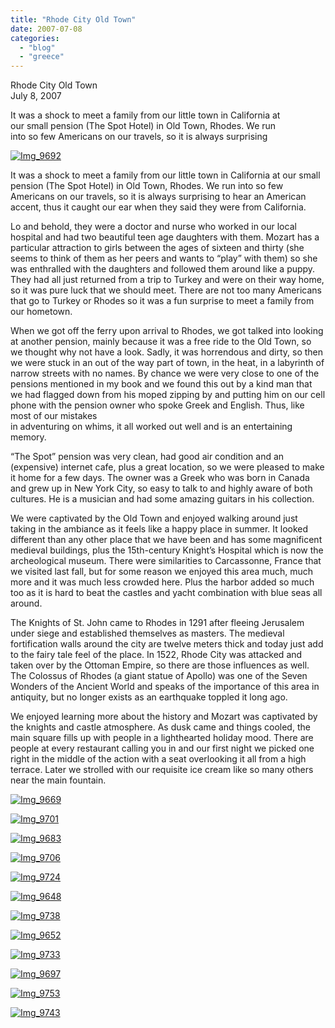 ```yaml
---
title: "Rhode City Old Town"
date: 2007-07-08
categories: 
  - "blog"
  - "greece"
---
```


Rhode City Old Town  
July 8, 2007

It was a shock to meet a family from our little town in California at  
our small pension (The Spot Hotel) in Old Town, Rhodes. We run  
into so few Americans on our travels, so it is always surprising

<!--more-->

[![Img_9692](https://pub-ac94b3f306b24c0dba4238943c97f2e1.r2.dev/soultravelers3/images/2008/03/04/img_9692.png "Img_9692")](https://pub-ac94b3f306b24c0dba4238943c97f2e1.r2.dev/photos/uncategorized/2008/03/04/img_9692.png)

It was a shock to meet a family from our little town in California at our small pension (The Spot Hotel) in Old Town, Rhodes. We run into so few Americans on our travels, so it is always surprising to hear an American accent, thus it caught our ear when they said they were from California.

Lo and behold, they were a doctor and nurse who worked in our local hospital and had two beautiful teen age daughters with them. Mozart has a particular attraction to girls between the ages of sixteen and thirty (she seems to think of them as her peers and wants to “play” with them) so she was enthralled with the daughters and followed them around like a puppy. They had all just returned from a trip to Turkey and were on their way home, so it was pure luck that we should meet. There are not too many Americans that go to Turkey or Rhodes so it was a fun surprise to meet a family from our hometown.

When we got off the ferry upon arrival to Rhodes, we got talked into looking at another pension, mainly because it was a free ride to the Old Town, so we thought why not have a look. Sadly, it was horrendous and dirty, so then we were stuck in an out of the way part of town, in the heat, in a labyrinth of narrow streets with no names. By chance we were very close to one of the pensions mentioned in my book and we found this out by a kind man that we had flagged down from his moped zipping by and putting him on our cell phone with the pension owner who spoke Greek and English. Thus, like most of our mistakes  
in adventuring on whims, it all worked out well and is an entertaining memory.

“The Spot” pension was very clean, had good air condition and an (expensive) internet cafe, plus a great location, so we were pleased to make it home for a few days. The owner was a Greek who was born in Canada and grew up in New York City, so easy to talk to and highly aware of both cultures. He is a musician and had some amazing guitars in his collection.

We were captivated by the Old Town and enjoyed walking around just taking in the ambiance as it feels like a happy place in summer. It looked different than any other place that we have been and has some magnificent medieval buildings, plus the 15th-century Knight’s Hospital which is now the archeological museum. There were similarities to Carcassonne, France that we visited last fall, but for some reason we enjoyed this area much, much more and it was much less crowded here. Plus the harbor added so much too as it is hard to beat the castles and yacht combination with blue seas all around.

The Knights of St. John came to Rhodes in 1291 after fleeing Jerusalem under siege and established themselves as masters. The medieval fortification walls around the city are twelve meters thick and today just add to the fairy tale feel of the place. In 1522, Rhode City was attacked and taken over by the Ottoman Empire, so there are those influences as well. The Colossus of Rhodes (a giant statue of Apollo) was one of the Seven Wonders of the Ancient World and speaks of the importance of this area in antiquity, but no longer exists as an earthquake toppled it long ago.

We enjoyed learning more about the history and Mozart was captivated by the knights and castle atmosphere. As dusk came and things cooled, the main square fills up with people in a lighthearted holiday mood. There are people at every restaurant calling you in and our first night we picked one right in the middle of the action with a seat overlooking it all from a high terrace. Later we strolled with our requisite ice cream like so many others near the main fountain.

[![Img_9669](https://pub-ac94b3f306b24c0dba4238943c97f2e1.r2.dev/soultravelers3/images/2008/03/04/img_9669.png "Img_9669")](https://pub-ac94b3f306b24c0dba4238943c97f2e1.r2.dev/photos/uncategorized/2008/03/04/img_9669.png)

[![Img_9701](https://pub-ac94b3f306b24c0dba4238943c97f2e1.r2.dev/soultravelers3/images/2008/03/04/img_9701.png "Img_9701")](https://pub-ac94b3f306b24c0dba4238943c97f2e1.r2.dev/photos/uncategorized/2008/03/04/img_9701.png)

[![Img_9683](https://pub-ac94b3f306b24c0dba4238943c97f2e1.r2.dev/soultravelers3/images/2008/03/04/img_9683.png "Img_9683")](https://pub-ac94b3f306b24c0dba4238943c97f2e1.r2.dev/photos/uncategorized/2008/03/04/img_9683.png)

[![Img_9706](https://pub-ac94b3f306b24c0dba4238943c97f2e1.r2.dev/soultravelers3/images/2008/03/04/img_9706.png "Img_9706")](https://pub-ac94b3f306b24c0dba4238943c97f2e1.r2.dev/photos/uncategorized/2008/03/04/img_9706.png)

[![Img_9724](https://pub-ac94b3f306b24c0dba4238943c97f2e1.r2.dev/soultravelers3/images/2008/03/04/img_9724.png "Img_9724")](https://pub-ac94b3f306b24c0dba4238943c97f2e1.r2.dev/photos/uncategorized/2008/03/04/img_9724.png)

[![Img_9648](https://pub-ac94b3f306b24c0dba4238943c97f2e1.r2.dev/soultravelers3/images/2008/03/04/img_9648.png "Img_9648")](https://pub-ac94b3f306b24c0dba4238943c97f2e1.r2.dev/photos/uncategorized/2008/03/04/img_9648.png)

[![Img_9738](https://pub-ac94b3f306b24c0dba4238943c97f2e1.r2.dev/soultravelers3/images/2008/03/04/img_9738.png "Img_9738")](https://pub-ac94b3f306b24c0dba4238943c97f2e1.r2.dev/photos/uncategorized/2008/03/04/img_9738.png)

[![Img_9652](https://pub-ac94b3f306b24c0dba4238943c97f2e1.r2.dev/soultravelers3/images/2008/03/04/img_9652.png "Img_9652")](https://pub-ac94b3f306b24c0dba4238943c97f2e1.r2.dev/photos/uncategorized/2008/03/04/img_9652.png)

[![Img_9733](https://pub-ac94b3f306b24c0dba4238943c97f2e1.r2.dev/soultravelers3/images/2008/03/04/img_9733.png "Img_9733")](https://pub-ac94b3f306b24c0dba4238943c97f2e1.r2.dev/photos/uncategorized/2008/03/04/img_9733.png)

[![Img_9697](https://pub-ac94b3f306b24c0dba4238943c97f2e1.r2.dev/soultravelers3/images/2008/03/04/img_9697.png "Img_9697")](https://pub-ac94b3f306b24c0dba4238943c97f2e1.r2.dev/photos/uncategorized/2008/03/04/img_9697.png)

[![Img_9753](https://pub-ac94b3f306b24c0dba4238943c97f2e1.r2.dev/soultravelers3/images/2008/03/04/img_9753.png "Img_9753")](https://pub-ac94b3f306b24c0dba4238943c97f2e1.r2.dev/photos/uncategorized/2008/03/04/img_9753.png)

[![Img_9743](https://pub-ac94b3f306b24c0dba4238943c97f2e1.r2.dev/soultravelers3/images/2008/03/04/img_9743.png "Img_9743")](https://pub-ac94b3f306b24c0dba4238943c97f2e1.r2.dev/photos/uncategorized/2008/03/04/img_9743.png)
